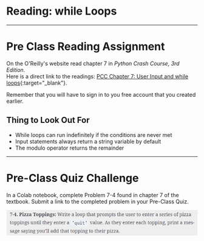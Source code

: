 #  Reading: while Loops

---

# Pre Class Reading Assignment

On the O'Reilly's website read chapter 7 in _Python Crash Course, 3rd Edition_. 
</br>Here is a direct link to the readings: [PCC Chapter 7: User Input and while loops](https://learning.oreilly.com/library/view/python-crash-course/9781098156664/c07.xhtml){:target="_blank"}.

Remember that you will have to sign in to you free account that you created earlier.

## Thing to Look Out For
 - While loops can run indefinitely if the conditions are never met
 - Input statements always return a string variable by default
 - The modulo operator returns the remainder


---

# Pre-Class Quiz Challenge
In a Colab notebook, complete Problem 7-4 found in chapter 7 of the textbook. Submit a link to the completed problem in your Pre-Class Quiz.

![while_preclass_instructions.png](while_preclass_instructions.png)
